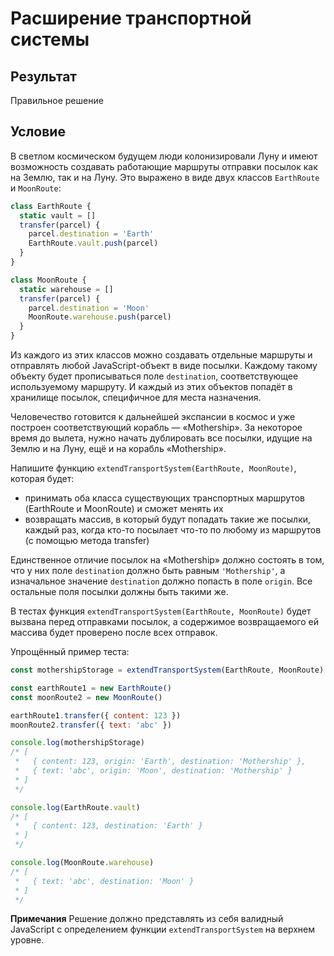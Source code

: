 # Расширение транспортной системы

## Результат
Правильное решение

## Условие
В светлом космическом будущем люди колонизировали Луну и имеют возможность создавать работающие маршруты отправки посылок как на Землю, так и на Луну. Это выражено в виде двух классов `EarthRoute` и `MoonRoute`:

```javascript
class EarthRoute {
  static vault = []
  transfer(parcel) {
    parcel.destination = 'Earth'
    EarthRoute.vault.push(parcel)
  }
}

class MoonRoute {
  static warehouse = []
  transfer(parcel) {
    parcel.destination = 'Moon'
    MoonRoute.warehouse.push(parcel)
  }
}
```
Из каждого из этих классов можно создавать отдельные маршруты и отправлять любой JavaScript-объект в виде посылки. Каждому такому объекту будет прописываться поле `destination`, соответствующее используемому маршруту. И каждый из этих объектов попадёт в хранилище посылок, специфичное для места назначения.

Человечество готовится к дальнейшей экспансии в космос и уже построен соответствующий корабль — «Mothership». За некоторое время до вылета, нужно начать дублировать все посылки, идущие на Землю и на Луну, ещё и на корабль «Mothership».

Напишите функцию `extendTransportSystem(EarthRoute, MoonRoute)`, которая будет:

- принимать оба класса существующих транспортных маршрутов (EarthRoute и MoonRoute) и сможет менять их
- возвращать массив, в который будут попадать такие же посылки, каждый раз, когда кто-то посылает что-то по любому из маршрутов (с помощью метода transfer)

Единственное отличие посылок на «Mothership» должно состоять в том, что у них поле `destination` должно быть равным `'Mothership'`, а изначальное значение `destination` должно попасть в поле `origin`. Все остальные поля посылки должны быть такими же.

В тестах функция `extendTransportSystem(EarthRoute, MoonRoute)` будет вызвана перед отправками посылок, а содержимое возвращаемого ей массива будет проверено после всех отправок.

Упрощённый пример теста:
```javascript
const mothershipStorage = extendTransportSystem(EarthRoute, MoonRoute)

const earthRoute1 = new EarthRoute()
const moonRoute2 = new MoonRoute()

earthRoute1.transfer({ content: 123 })
moonRoute2.transfer({ text: 'abc' })

console.log(mothershipStorage)
/* [
 *   { content: 123, origin: 'Earth', destination: 'Mothership' },
 *   { text: 'abc', origin: 'Moon', destination: 'Mothership' }
 * ]
 */

console.log(EarthRoute.vault)
/* [
 *   { content: 123, destination: 'Earth' }
 * ]
 */

console.log(MoonRoute.warehouse)
/* [
 *   { text: 'abc', destination: 'Moon' }
 * ]
 */
```

**Примечания**
Решение должно представлять из себя валидный JavaScript с определением функции `extendTransportSystem` на верхнем уровне.
